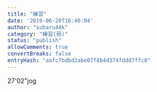 ```yaml
---
title: "練習"
date: '2019-06-20T16:40:04'
author: "subaru44k"
category: "練習(弱)"
status: "publish"
allowComments: true
convertBreaks: false
entryHash: "aafc7bdbd2abe07f8b4d374fddd7ffc8"
---
```

<p>27'02"jog</p>
